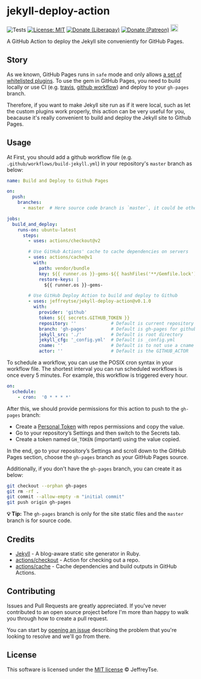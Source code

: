# jekyll-deploy-action

![Tests](https://github.com/jeffreytse/jekyll-deploy-action/workflows/Tests/badge.svg)
[![License: MIT](https://img.shields.io/badge/License-MIT-brightgreen.svg)](https://opensource.org/licenses/MIT)
[![Donate (Liberapay)](http://img.shields.io/liberapay/goal/jeffreytse.svg?logo=liberapay)](https://liberapay.com/jeffreytse)
[![Donate (Patreon)](https://img.shields.io/badge/support-patreon-F96854.svg?style=flat-square)](https://patreon.com/jeffreytse)
<a href="https://ko-fi.com/jeffreytse">
  <img height="20" src="https://www.ko-fi.com/img/githubbutton_sm.svg"
    alt="Donate (Ko-fi)" />
</a>

A GitHub Action to deploy the Jekyll site conveniently for GitHub Pages.

## Story

As we known, GitHub Pages runs in `safe` mode and only allows [a set of whitelisted plugins](https://pages.github.com/versions/). To use the gem in GitHub Pages, you need to build locally or use CI (e.g. [travis](https://travis-ci.org/), [github workflow](https://help.github.com/en/actions/configuring-and-managing-workflows/configuring-a-workflow)) and deploy to your `gh-pages` branch.

Therefore, if you want to make Jekyll site run as if it were local, such as let
the custom plugins work properly, this action can be very useful for you,
beacause it's really convenient to build and deploy the Jekyll site to Github
Pages.

## Usage

At First, you should add a github workflow file (e.g. `.github/workflows/build-jekyll.yml`) in your repository's `master` branch as below:

```yml
name: Build and Deploy to Github Pages

on:
  push:
    branches:
      - master  # Here source code branch is `master`, it could be other branch

jobs:
  build_and_deploy:
    runs-on: ubuntu-latest
      steps:
        - uses: actions/checkout@v2

        # Use GitHub Actions' cache to cache dependencies on servers
        - uses: actions/cache@v1
          with:
            path: vendor/bundle
            key: ${{ runner.os }}-gems-${{ hashFiles('**/Gemfile.lock') }}
            restore-keys: |
              ${{ runner.os }}-gems-

        # Use GitHub Deploy Action to build and deploy to Github
        - uses: jeffreytse/jekyll-deploy-action@v0.1.0
          with:
            provider: 'github'
            token: ${{ secrets.GITHUB_TOKEN }}
            repository: ''             # Default is current repository
            branch: 'gh-pages'         # Default is gh-pages for github provider
            jekyll_src: './'           # Default is root directory
            jekyll_cfg: '_config.yml'  # Default is _config.yml
            cname: ''                  # Default is to not use a cname
            actor: ''                  # Default is the GITHUB_ACTOR
```

To schedule a workflow, you can use the POSIX cron syntax in your workflow file. The shortest interval you can run scheduled workflows is once every 5 minutes. For example, this workflow is triggered every hour.

```yml
on:
  schedule:
    - cron:  '0 * * * *'
```

After this, we should provide permissions for this action to push to the `gh-pages` branch:

- Create a [Personal Token](https://github.com/settings/tokens) with repos permissions and copy the value.
- Go to your repository’s Settings and then switch to the Secrets tab.
- Create a token named `GH_TOKEN` (important) using the value copied.

In the end, go to your repository’s Settings and scroll down to the GitHub Pages
 section, choose the `gh-pages` branch as your GitHub Pages source.

Additionally, if you don't have the `gh-pages` branch, you can create it as below:

```bash
git checkout --orphan gh-pages
git rm -rf .
git commit --allow-empty -m "initial commit"
git push origin gh-pages
```

**💡 Tip:** The `gh-pages` branch is only for the site static files and the `master` branch is for source code.


## Credits

- [Jekyll](https://github.com/jekyll/jekyll) - A blog-aware static site generator in Ruby.
- [actions/checkout](https://github.com/actions/checkout) - Action for checking out a repo.
- [actions/cache](https://github.com/actions/cache) - Cache dependencies and build outputs in GitHub Actions.

## Contributing

Issues and Pull Requests are greatly appreciated. If you've never contributed to an open source project before I'm more than happy to walk you through how to create a pull request.

You can start by [opening an issue](https://github.com/jeffreytse/jekyll-deploy-action/issues/new) describing the problem that you're looking to resolve and we'll go from there.

## License

This software is licensed under the [MIT license](https://opensource.org/licenses/mit-license.php) © JeffreyTse.

